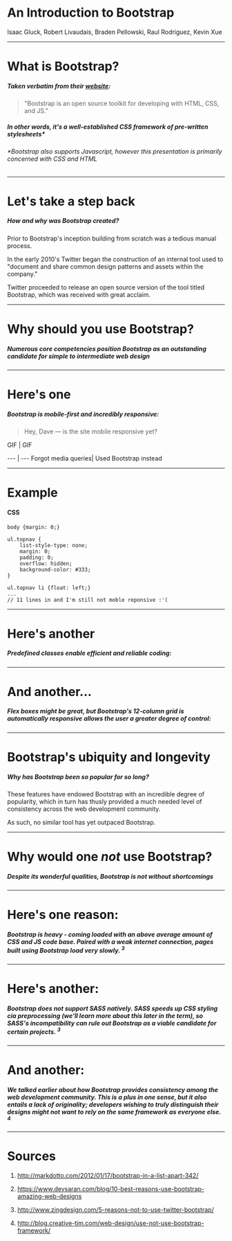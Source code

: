 <!-- $theme: default -->

# An Introduction to Bootstrap

Isaac Gluck, Robert Livaudais, Braden Pellowski, Raul Rodriguez, Kevin Xue

---

# What is Bootstrap?

##### Taken verbatim from their [website](https://getbootstrap.com/): 
>"Bootstrap is an open source toolkit for developing with HTML, CSS, and JS."



##### In other words, it's a well-established CSS framework of pre-written stylesheets*

###### *Bootstrap also supports Javascript, however this presentation is primarily concerned with CSS and HTML

---
# Let's take a step back
##### How and why was Bootstrap created?

Prior to Bootstrap's inception building from scratch was a tedious manual process.

In the early 2010's Twitter began the construction of an internal tool used to "document and share common design patterns and assets within the company."


Twitter proceeded to release an open source version of the tool titled Bootstrap, which was received  with great acclaim.

---


# Why should you use Bootstrap?

##### Numerous core competencies position Bootstrap as an outstanding candidate for simple to intermediate web design

---
# Here's one
##### Bootstrap is mobile-first and incredibly responsive:
> Hey, Dave — is the site mobile responsive yet?

<!-- insert frustrated GIF here --> GIF | <!-- insert confident GIF here --> GIF
--- | ---
Forgot media queries| Used Bootstrap instead

---

# Example

#### CSS
~~~~
body {margin: 0;}

ul.topnav {
    list-style-type: none;
    margin: 0;
    padding: 0;
    overflow: hidden;
    background-color: #333;
}

ul.topnav li {float: left;}
...
// 11 lines in and I'm still not moble reponsive :'(
~~~~

---

# Here's another
##### Predefined classes enable efficient and reliable coding:

<!--- insert example --->

---

# And another...
##### Flex boxes might be great, but Bootstrap's 12-column grid is automatically responsive allows the user a greater degree of control:

<!--- insert example --->


---


# Bootstrap's ubiquity and longevity
##### Why has Bootstrap been so popular for so long?

These features have endowed Bootstrap with an incredible degree of popularity, which in turn has thusly provided a much needed level of consistency across the web development community.

As such, no similar tool has yet outpaced Bootstrap.

---

# Why would one *not* use Bootstrap?

##### Despite its wonderful qualities, Bootstrap is not without shortcomings

---

# Here's one reason:

##### Bootstrap is heavy - coming loaded with an above average amount of CSS and JS code base. Paired with a weak internet connection, pages built using Bootstrap load very slowly. <sup>3</sup>

---

# Here's another:

##### Bootstrap does not support SASS natively. SASS speeds up CSS styling cia preprocessing (we'll learn more about this later in the term), so SASS's incompatibility can rule out Bootstrap as a viable candidate for certain projects. <sup>3</sup>
---

# And another:

##### We talked earlier about how Bootstrap provides consistency among the web development community. This is a plus in one sense, but it also entails a lack of *originality*; developers wishing to truly distinguish their designs might not want to rely on the same framework as everyone else. <sup>4</sup>

---

# Sources

1. http://markdotto.com/2012/01/17/bootstrap-in-a-list-apart-342/

2. https://www.devsaran.com/blog/10-best-reasons-use-bootstrap-amazing-web-designs

3. http://www.zingdesign.com/5-reasons-not-to-use-twitter-bootstrap/
4. http://blog.creative-tim.com/web-design/use-not-use-bootstrap-framework/



<!--- things that still need to be addressed in this presentation:
at one point the bootstrap look defined a generation of sites and maybe still does to some extent. Explain. 
Due to consistency?
People migrating to CSS preprocessors like SASS ? --->
